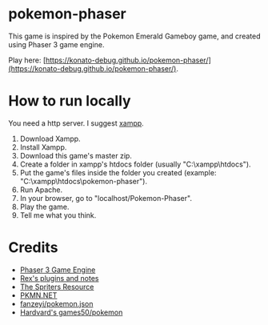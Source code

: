 # pokemon-phaser
This game is inspired by the Pokemon Emerald Gameboy game, and created using Phaser 3 game engine.

Play here: [https://konato-debug.github.io/pokemon-phaser/](https://konato-debug.github.io/pokemon-phaser/).

# How to run locally
You need a http server.
I suggest [xampp](https://www.apachefriends.org/download.html).

1. Download Xampp.
2. Install Xampp.
3. Download this game's master zip.
4. Create a folder in xampp's htdocs folder (usually "C:\xampp\htdocs").
5. Put the game's files inside the folder you created (example: "C:\xampp\htdocs\pokemon-phaser").
6. Run Apache.
7. In your browser, go to "localhost/Pokemon-Phaser".
8. Play the game.
9. Tell me what you think.

# Credits
- [Phaser 3 Game Engine](https://phaser.io/)
- [Rex's plugins and notes](https://github.com/rexrainbow/phaser3-rex-notes)
- [The Spriters Resource](https://www.spriters-resource.com/game_boy_advance/pokemonemerald/)
- [PKMN.NET](https://pkmn.net)
- [fanzeyi/pokemon.json](https://github.com/fanzeyi/pokemon.json)
- [Hardvard's games50/pokemon](https://github.com/games50/pokemon)
